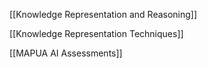 [[Knowledge Representation and Reasoning]]

[[Knowledge Representation Techniques]]

  

  

[[MAPUA AI Assessments]]